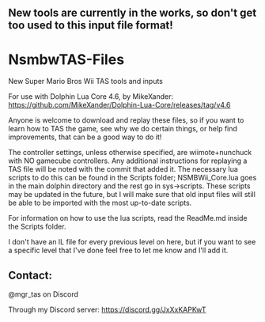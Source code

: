 ## New tools are currently in the works, so don't get too used to this input file format!

# NsmbwTAS-Files
New Super Mario Bros Wii TAS tools and inputs

For use with Dolphin Lua Core 4.6, by MikeXander: https://github.com/MikeXander/Dolphin-Lua-Core/releases/tag/v4.6

Anyone is welcome to download and replay these files, so if you want to learn how to TAS the game, see why we do certain things, or help find improvements, that can be a good way to do it!

The controller settings, unless otherwise specified, are wiimote+nunchuck with NO gamecube controllers. Any additional instructions for replaying a TAS file will be noted with the commit that added it. The necessary lua scripts to do this can be found in the Scripts folder; NSMBWii_Core.lua goes in the main dolphin directory and the rest go in sys->scripts. These scripts may be updated in the future, but I will make sure that old input files will still be able to be imported with the most up-to-date scripts.

For information on how to use the lua scripts, read the ReadMe.md inside the Scripts folder.

I don't have an IL file for every previous level on here, but if you want to see a specific level that I've done feel free to let me know and I'll add it.

## Contact: 
@mgr_tas on Discord

Through my Discord server: https://discord.gg/JxXxKAPKwT
